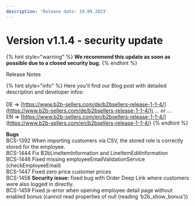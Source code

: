 ```yaml
---
description: 'Release date: 19.09.2023'
---
```


# Version v1.1.4 - security update



{% hint style="warning" %}
**We recommend this update as soon as possible due to a closed security bug.**
{% endhint %}

Release Notes

{% hint style="info" %}
Here you'll find our Blog post with detailed description and developer infos: \
\
DE => [https://www.b2b-sellers.com/de/b2bsellers-release-1-1-4/](https://www.b2b-sellers.com/de/b2bsellers-release-1-1-4/)\
... or ... \
EN => [https://www.b2b-sellers.com/en/b2bsellers-release-1-1-4/](https://www.b2b-sellers.com/en/b2bsellers-release-1-1-4/)
{% endhint %}



**Bugs**\
BCS-1392 When importing customers via CSV, the stored role is correctly stored for the employee.\
BCS-1444 Fix B2bLineItemInformation and LineItemEditInformation\
BCS-1446 Fixed missing employeeEmailValidationService (checkEmployeeEmail)\
BCS-1447 Fixed zero price customer prices\
BCS-1458 **Security issue:** fixed bug with Order Deep Link where customers were also logged in directly.\
BCS-1459 Fixed js-error when opening employee detail page without enabled bonus (cannot read properties of null (reading ‘b2b\_show\_bonus’))



